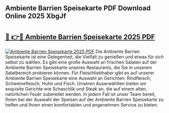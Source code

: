 ## Ambiente Barrien Speisekarte PDF Download Online 2025 XbgJf

# <h2><a href="http://gccb1b.nevu.top/?p=Ambiente+Barrien+Speisekarte">🔗 👉🔴 Ambiente Barrien Speisekarte 2025 PDF</a></h2>

[![Ambiente Barrien Speisekarte 2025 PDF](https://i.imgur.com/dBaPXMq.png)](http://gccb1b.nevu.top/?p=Ambiente+Barrien+Speisekarte)
Die Ambiente Barrien Speisekarte ist eine Gelegenheit, die Vielfalt zu genießen und etwas für sich selbst zu wählen. Es gibt eine große Auswahl an frischen Salaten auf der Ambiente Barrien Speisekarte unseres Restaurants, die Sie in unserem Salatbereich probieren können. Für Fleischliebhaber gibt es auf unserer Ambiente Barrien Speisekarte eine Auswahl an Gerichten: Rindfleisch, Schweinefleisch, Huhn und Fisch. Unseren Auserwählten bieten wir exquisite Gerichte wie Schaschlik und Steak an, die auf einem alten, natürlichen Feuer zubereitet werden. In jedem Fall ist unser Team bereit, Ihnen bei der Auswahl der Speisen auf der Ambiente Barrien Speisekarte zu helfen und Ihnen einen komfortablen und angenehmen Service zu bieten.
